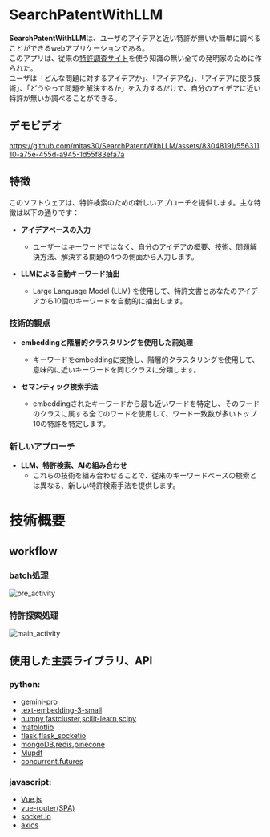 # SearchPatentWithLLM
**SearchPatentWithLLM**は、ユーザのアイデアと近い特許が無いか簡単に調べることができるwebアプリケーションである。<br>
このアプリは、従来の[特許調査サイト](https://www.j-platpat.inpit.go.jp/)を使う知識の無い全ての発明家のために作られた。<br>
ユーザは「どんな問題に対するアイデアか」、「アイデア名」、「アイデアに使う技術」、「どうやって問題を解決するか」を入力するだけで、自分のアイデアに近い特許が無いか調べることができる。

## デモビデオ 
https://github.com/mitas30/SearchPatentWithLLM/assets/83048191/55631110-a75e-455d-a945-1d55f83efa7a

## 特徴
このソフトウェアは、特許検索のための新しいアプローチを提供します。主な特徴は以下の通りです：

- **アイデアベースの入力**
    - ユーザーはキーワードではなく、自分のアイデアの概要、技術、問題解決方法、解決する問題の4つの側面から入力します。

- **LLMによる自動キーワード抽出**
    - Large Language Model (LLM) を使用して、特許文書とあなたのアイデアから10個のキーワードを自動的に抽出します。

### 技術的観点
- **embeddingと階層的クラスタリングを使用した前処理**
    - キーワードをembeddingに変換し、階層的クラスタリングを使用して、意味的に近いキーワードを同じクラスに分類します。

- **セマンティック検索手法**
    - embeddingされたキーワードから最も近いワードを特定し、そのワードのクラスに属する全てのワードを使用して、ワード一致数が多いトップ10の特許を特定します。

### 新しいアプローチ
- **LLM、特許検索、AIの組み合わせ**
    - これらの技術を組み合わせることで、従来のキーワードベースの検索とは異なる、新しい特許検索手法を提供します。

# 技術概要
## workflow
### batch処理
![pre_activity](https://github.com/mitas30/SearchPatentWithLLM/assets/83048191/5493b22a-b84e-4543-a38a-6087ddcb3e02)

### 特許探索処理
![main_activity](https://github.com/mitas30/SearchPatentWithLLM/assets/83048191/5962d5fa-bf97-4e01-92ac-f177553d9e5e)


## 使用した主要ライブラリ、API
### python:
- [gemini-pro](https://platform.openai.com/docs/api-reference/chat)
- [text-embedding-3-small](https://platform.openai.com/docs/api-reference/embeddings)
- [numpy](https://numpy.org/ja/),[fastcluster](https://danifold.net/fastcluster.html),[scilit-learn](https://scikit-learn.org/stable/),[scipy](https://scipy.org/)
- [matplotlib](https://matplotlib.org/stable/api/pyplot_summary.html#module-matplotlib.pyplot)
- [flask](https://flask.palletsprojects.com/en/3.0.x/),[flask_socketio](https://flask-socketio.readthedocs.io/en/latest/)
- [mongoDB](https://pymongo.readthedocs.io/en/stable/),[redis](https://github.com/redis/redis-py),[pinecone](https://docs.pinecone.io/reference/upsert)
- [Mupdf](https://pymupdf.readthedocs.io/ja/latest/)
- [concurrent.futures](https://docs.python.org/ja/3/library/concurrent.futures.html)

### javascript:
- [Vue.js](https://ja.vuejs.org/)
- [vue-router(SPA)](https://router.vuejs.org/)
- [socket.io](https://socket.io/)
- [axios](https://github.com/axios/axios)
